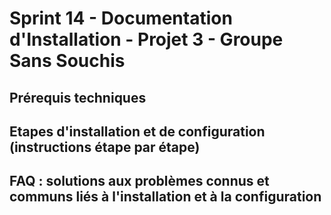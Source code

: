 # Sprint 14 - Documentation d'Installation - Projet 3 - Groupe Sans Souchis

## Prérequis techniques

## Etapes d'installation et de configuration (instructions étape par étape)

## FAQ : solutions aux problèmes connus et communs liés à l'installation et à la configuration
